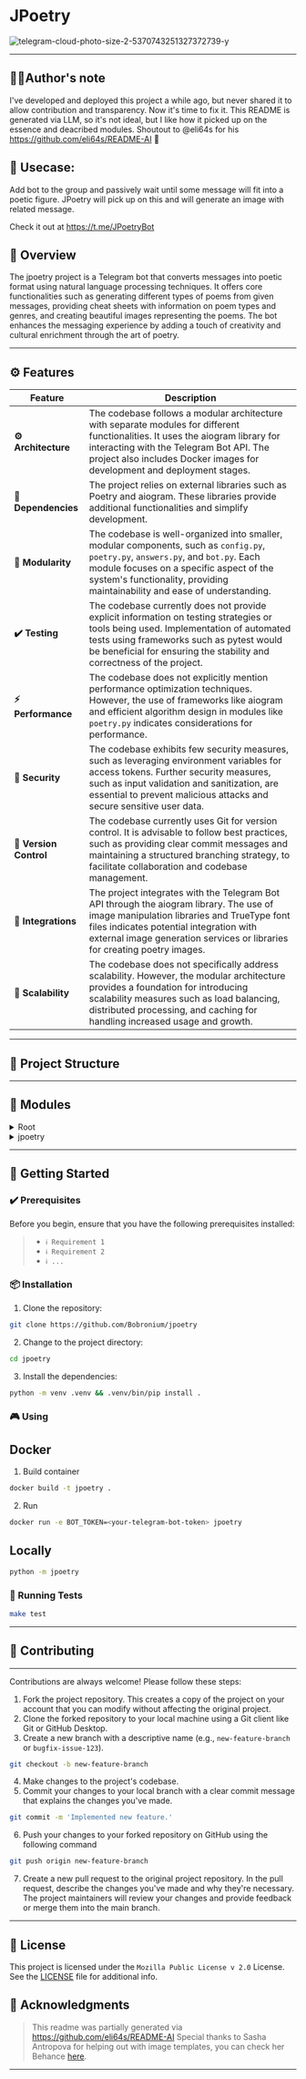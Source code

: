 # JPoetry
![telegram-cloud-photo-size-2-5370743251327372739-y](https://github.com/Bobronium/jpoetry/assets/36469655/7f9708e3-e632-472a-af65-08be89d4b9c1)

---

## 👨‍💻Author's note
I've developed and deployed this project a while ago, but never shared it to allow contribution and transparency. Now it's time to fix it. 
This README is generated via LLM, so it's not ideal, but I like how it picked up on the essence and deacribed modules. Shoutout to @eli64s for his https://github.com/eli64s/README-AI 🙌

## 💬 Usecase: 
Add bot to the group and passively wait until some message will fit into a poetic figure. JPoetry will pick up on this and will generate an image with related message.

Check it out at https://t.me/JPoetryBot



## 📍 Overview

The jpoetry project is a Telegram bot that converts messages into poetic format using natural language processing techniques. It offers core functionalities such as generating different types of poems from given messages, providing cheat sheets with information on poem types and genres, and creating beautiful images representing the poems. The bot enhances the messaging experience by adding a touch of creativity and cultural enrichment through the art of poetry.

---

## ⚙️ Features

| Feature                | Description                                                                                                                                                                                                                                                 |
| ---------------------- |-------------------------------------------------------------------------------------------------------------------------------------------------------------------------------------------------------------------------------------------------------------|
| **⚙️ Architecture**     | The codebase follows a modular architecture with separate modules for different functionalities. It uses the aiogram library for interacting with the Telegram Bot API. The project also includes Docker images for development and deployment stages.      |
| **🔗 Dependencies**    | The project relies on external libraries such as Poetry and aiogram. These libraries provide additional functionalities and simplify development.                                                                                                           |
| **🧩 Modularity**      | The codebase is well-organized into smaller, modular components, such as `config.py`, `poetry.py`, `answers.py`, and `bot.py`. Each module focuses on a specific aspect of the system's functionality, providing maintainability and ease of understanding. |
| **✔️ Testing**          | The codebase currently does not provide explicit information on testing strategies or tools being used. Implementation of automated tests using frameworks such as pytest would be beneficial for ensuring the stability and correctness of the project.    |
| **⚡️ Performance**      | The codebase does not explicitly mention performance optimization techniques. However, the use of frameworks like aiogram and efficient algorithm design in modules like `poetry.py` indicates considerations for performance.                              |
| **🔐 Security**        | The codebase exhibits few security measures, such as leveraging environment variables for access tokens. Further security measures, such as input validation and sanitization, are essential to prevent malicious attacks and secure sensitive user data.   |
| **🔀 Version Control** | The codebase currently uses Git for version control. It is advisable to follow best practices, such as providing clear commit messages and maintaining a structured branching strategy, to facilitate collaboration and codebase management.                |
| **🔌 Integrations**    | The project integrates with the Telegram Bot API through the aiogram library. The use of image manipulation libraries and TrueType font files indicates potential integration with external image generation services or libraries for creating poetry images. |
| **📶 Scalability**     | The codebase does not specifically address scalability. However, the modular architecture provides a foundation for introducing scalability measures such as load balancing, distributed processing, and caching for handling increased usage and growth.   |

---


## 📂 Project Structure




---

## 🧩 Modules

<details closed><summary>Root</summary>

| File       | Summary                                                                                                                                                                                                                                                                                                                                       |
| ---        |-----------------------------------------------------------------------------------------------------------------------------------------------------------------------------------------------------------------------------------------------------------------------------------------------------------------------------------------------|
| Dockerfile | This code module sets up multiple container images for different stages of development and deployment. It installs dependencies using Poetry and creates a virtual environment for building and running the Python application. The "development" image is used for testing, while the "runtime" image is used for deploying the application. |
| Makefile   | This code module provides a set of make targets for the JPoetry project. It includes commands for formatting, testing and linting. It also includes options for cleaning up build artifacts and generating coverage reports.                                                                                                                  |
| README.MD  | jpoetry is a Telegram bot that converts messages into poetic format. It uses natural language processing techniques to analyze messages and generate poetic responses.                                                                                                                                                                        |

</details>

<details closed><summary>jpoetry</summary>

| File         | Summary                                                                                                                                                                                                                                                                                                                                                                                                                                                                                                                                                                                                                                                                                                                                                                                                                                                                                                                                                                                                                                                                                                                                                                                                                                                                                                                                                                                                                                                                                                                                                                                               |
| ---          | ---                                                                                                                                                                                                                                                                                                                                                                                                                                                                                                                                                                                                                                                                                                                                                                                                                                                                                                                                                                                                                                                                                                                                                                                                                                                                                                                                                                                                                                                                                                                                                                                                   |
| config.py    | This code module defines various constants and imports necessary libraries. It provides the path to a TrueType font file and extracts known glyphs from the font. It also sets base and accent colors and retrieves a bot token from an environment variable.                                                                                                                                                                                                                                                                                                                                                                                                                                                                                                                                                                                                                                                                                                                                                                                                                                                                                                                                                                                                                                                                                                                                                                                                                                                                                                                                         |
| poetry.py    | This code module provides functionality for detecting and generating poems of specific genres. It analyzes text, counts syllables, and checks for poem structure and composition. The module includes functions for iterating and detecting poems, as well as dataclasses to represent poetry phrases and the poems themselves. It also contains error handling for issues such as incorrect syllable count and unsupported characters.                                                                                                                                                                                                                                                                                                                                                                                                                                                                                                                                                                                                                                                                                                                                                                                                                                                                                                                                                                                                                                                                                                                                                               |
| answers.py   | In this code module, the core functionalities include generating different types of poems from given messages, obtaining cheat sheets with information on poem types and genres, and providing welcome and help text for users.                                                                                                                                                                                                                                                                                                                                                                                                                                                                                                                                                                                                                                                                                                                                                                                                                                                                                                                                                                                                                                                                                                                                                                                                                                                                                                                                                                       |
| templates.py | This code defines configurations for generating poetry images and creates a mapping of genres to corresponding image info. It also sets specific text configurations for the author and phrases. Additionally, there is a dictionary mapping the number of syllables in a phrase to its corresponding phrases configuration.                                                                                                                                                                                                                                                                                                                                                                                                                                                                                                                                                                                                                                                                                                                                                                                                                                                                                                                                                                                                                                                                                                                                                                                                                                                                          |
| bot.py       | This code module is responsible for handling commands, messages, and inline queries for a poetry bot. It utilizes the aiogram library for interacting with the Telegram Bot API. The code module includes the following key functionalities:1. Logging configuration: InterceptHandler is created to handle logging events, and loguru library is used for logging configuration.2. Bot and Dispatcher initialization: The bot is initialized with a bot token and parse mode for markdown. The dispatcher is initialized with the bot.3. Command handlers: There are command handlers for the "/start", "/help", "/info", and "/stats" commands. These handlers reply to the user with appropriate messages or statistics.4. Message handler: There is a message handler that detects and sends poems in response to text messages. It checks if a message is from a person or a group and tracks the number of messages handled for the last 24 hours.5. Inline query handler: There is an inline query handler that detects and sends poems in response to inline queries. It also tracks the number of inline requests for the last 24 hours.6. Poetry generation and image creation: The code module includes functions for generating poems and creating images representing the poems. The "detect_and_send_poem" function is responsible for detecting poems in a message and sending the corresponding images with the detected poems.These functionalities work together to provide a poetry bot that can generate and display poems in response to commands, messages, and inline queries. |
| utils.py     | The provided code module includes a `DataModel` class inherited from `BaseModel`, representing a data model with arbitrary types. It also contains a `Timer` class for measuring elapsed time and a `TimeAwareCounter` class for counting occurrences within a specific time period. The code module implements functionalities such as timing code execution and counting occurrences with timestamps.                                                                                                                                                                                                                                                                                                                                                                                                                                                                                                                                                                                                                                                                                                                                                                                                                                                                                                                                                                                                                                                                                                                                                                                               |
| text.py      | This code module provides various functions for working with text in Cyrillic and Latin languages. It includes functionality for removing unsupported characters, parsing words, converting quantitative numbers to numerals, spelling out numbers in Cyrillic, counting syllables in words, extracting information about words in a line of text, and agreement of words with numbers. These functions are designed to handle different scenarios with input validation and error handling.                                                                                                                                                                                                                                                                                                                                                                                                                                                                                                                                                                                                                                                                                                                                                                                                                                                                                                                                                                                                                                                                                                          |
| image.py     | The provided code module allows for adding text to an image based on a predefined template. It supports customizing text size, position, color, and anchor point. The module also handles font scaling to fit the text within specified boundaries. It can then generate and return the modified image as a byte stream.                                                                                                                                                                                                                                                                                                                                                                                                                                                                                                                                                                                                                                                                                                                                                                                                                                                                                                                                                                                                                                                                                                                                                                                                                                                                              |
| __main__.py  | This code module executes the jpoetry bot, utilizing the aiogram library's executor function to start polling for updates and skip any existing updates.                                                                                                                                                                                                                                                                                                                                                                                                                                                                                                                                                                                                                                                                                                                                                                                                                                                                                                                                                                                                                                                                                                                                                                                                                                                                                                                                                                                                                                              |
| textpy.py    | This code module defines the core functionalities of handling and manipulating word and syllable information, including data structures and error handling. It provides classes for representing word information, line information, and specific types of errors. It also includes a translation mapping for converting numbers to superscript symbols.                                                                                                                                                                                                                                                                                                                                                                                                                                                                                                                                                                                                                                                                                                                                                                                                                                                                                                                                                                                                                                                                                                                                                                                                                                              |

</details>

---

## 🚀 Getting Started

### ✔️ Prerequisites

Before you begin, ensure that you have the following prerequisites installed:
> - `ℹ️ Requirement 1`
> - `ℹ️ Requirement 2`
> - `ℹ️ ...`

### 📦 Installation

1. Clone the  repository:
```sh
git clone https://github.com/Bobronium/jpoetry
```

2. Change to the project directory:
```sh
cd jpoetry
```

3. Install the dependencies:
```sh
python -m venv .venv && .venv/bin/pip install . 
```

### 🎮 Using 

## Docker
1. Build container
```sh
docker build -t jpoetry .
```
2. Run
```sh
docker run -e BOT_TOKEN=<your-telegram-bot-token> jpoetry 
```
## Locally
```sh
python -m jpoetry
```

### 🧪 Running Tests
```sh
make test
```

---

## 🤝 Contributing


---

Contributions are always welcome! Please follow these steps:
1. Fork the project repository. This creates a copy of the project on your account that you can modify without affecting the original project.
2. Clone the forked repository to your local machine using a Git client like Git or GitHub Desktop.
3. Create a new branch with a descriptive name (e.g., `new-feature-branch` or `bugfix-issue-123`).
```sh
git checkout -b new-feature-branch
```
4. Make changes to the project's codebase.
5. Commit your changes to your local branch with a clear commit message that explains the changes you've made.
```sh
git commit -m 'Implemented new feature.'
```
6. Push your changes to your forked repository on GitHub using the following command
```sh
git push origin new-feature-branch
```
7. Create a new pull request to the original project repository. In the pull request, describe the changes you've made and why they're necessary.
The project maintainers will review your changes and provide feedback or merge them into the main branch.

---

## 📄 License

This project is licensed under the `Mozilla Public License v 2.0` License. See the [LICENSE](https://docs.github.com/en/communities/setting-up-your-project-for-healthy-contributions/adding-a-license-to-a-repository) file for additional info.

## 👏 Acknowledgments

> This readme was partially generated via https://github.com/eli64s/README-AI
> Special thanks to Sasha Antropova for helping out with image templates, you can check her Behance [here](https://www.behance.net/antrpva1e87).

---
